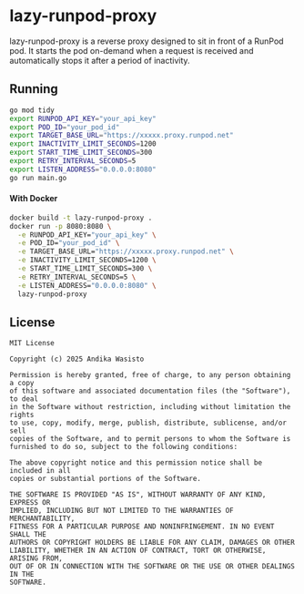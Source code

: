 lazy-runpod-proxy
=================

lazy-runpod-proxy is a reverse proxy designed to sit in front of a RunPod pod. It starts the pod on-demand when a
request is received and automatically stops it after a period of inactivity.

Running
-------

```bash
go mod tidy
export RUNPOD_API_KEY="your_api_key"
export POD_ID="your_pod_id"
export TARGET_BASE_URL="https://xxxxx.proxy.runpod.net"
export INACTIVITY_LIMIT_SECONDS=1200
export START_TIME_LIMIT_SECONDS=300
export RETRY_INTERVAL_SECONDS=5
export LISTEN_ADDRESS="0.0.0.0:8080"
go run main.go
```

#### With Docker

```bash
docker build -t lazy-runpod-proxy .
docker run -p 8080:8080 \
  -e RUNPOD_API_KEY="your_api_key" \
  -e POD_ID="your_pod_id" \
  -e TARGET_BASE_URL="https://xxxxx.proxy.runpod.net" \
  -e INACTIVITY_LIMIT_SECONDS=1200 \
  -e START_TIME_LIMIT_SECONDS=300 \
  -e RETRY_INTERVAL_SECONDS=5 \
  -e LISTEN_ADDRESS="0.0.0.0:8080" \
  lazy-runpod-proxy
```

License
-------

    MIT License

    Copyright (c) 2025 Andika Wasisto

    Permission is hereby granted, free of charge, to any person obtaining a copy
    of this software and associated documentation files (the "Software"), to deal
    in the Software without restriction, including without limitation the rights
    to use, copy, modify, merge, publish, distribute, sublicense, and/or sell
    copies of the Software, and to permit persons to whom the Software is
    furnished to do so, subject to the following conditions:

    The above copyright notice and this permission notice shall be included in all
    copies or substantial portions of the Software.

    THE SOFTWARE IS PROVIDED "AS IS", WITHOUT WARRANTY OF ANY KIND, EXPRESS OR
    IMPLIED, INCLUDING BUT NOT LIMITED TO THE WARRANTIES OF MERCHANTABILITY,
    FITNESS FOR A PARTICULAR PURPOSE AND NONINFRINGEMENT. IN NO EVENT SHALL THE
    AUTHORS OR COPYRIGHT HOLDERS BE LIABLE FOR ANY CLAIM, DAMAGES OR OTHER
    LIABILITY, WHETHER IN AN ACTION OF CONTRACT, TORT OR OTHERWISE, ARISING FROM,
    OUT OF OR IN CONNECTION WITH THE SOFTWARE OR THE USE OR OTHER DEALINGS IN THE
    SOFTWARE.